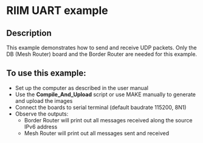 <!-- pandoc -V geometry:margin=1cm -V fontsize=12pt -V fontfamily=utopia README.md -o README.pdf -->

# RIIM UART example

## Description
This example demonstrates how to send and receive UDP packets. Only the DB (Mesh Router)
board and the Border Router are needed for this example.



## To use this example:
- Set up the computer as described in the user manual
- Use the **Compile_And_Upload** script or use MAKE manually to generate and upload the images
- Connect the boards to serial terminal (default baudrate 115200, 8N1)
- Observe the outputs:
    - Border Router will print out all messages received along the source IPv6 address
    - Mesh Router will print out all messages sent and received